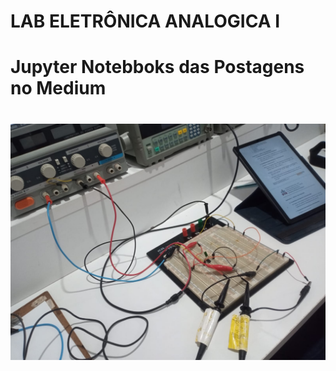 # LAB ELETRÔNICA ANALOGICA I

# Jupyter Notebboks das Postagens no Medium

<h1 align="center">
  <img src="RELATORIO_02/exp3/part_A/filtro_passa_baixas.jpeg"/>
</h1>

